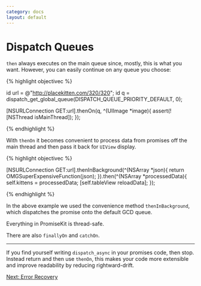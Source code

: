 ```yaml
---
category: docs
layout: default
---
```


<h1>Dispatch Queues</h1>

`then` always executes on the main queue since, mostly, this is what you want. However, you can easily continue on any queue you choose:

{% highlight objectivec %}

id url = @"http://placekitten.com/320/320";
id q = dispatch_get_global_queue(DISPATCH_QUEUE_PRIORITY_DEFAULT, 0);

[NSURLConnection GET:url].thenOn(q, ^(UIImage *image){
    assert(![NSThread isMainThread]);
});

{% endhighlight %}

With `thenOn` it becomes convenient to process data from promises off the main thread and then pass it back for `UIView` display.

{% highlight objectivec %}

[NSURLConnection GET:url].thenInBackground(^(NSArray *json){
    return OMGSuperExpensiveFunction(json);
}).then(^(NSArray *processedData){
    self.kittens = processedData;
    [self.tableView reloadData];
});

{% endhighlight %}

In the above example we used the convenience method `thenInBackground`, which dispatches the promise onto the default GCD queue.

<aside>Everything in PromiseKit is thread-safe.</aside>

There are also `finallyOn` and `catchOn`.

<hr>

If you find yourself writing `dispatch_async` in your promises code, then stop. Instead return and then use `thenOn`, this makes your code more extensible and improve readability by reducing rightward-drift.

<div><a class="pagination" href="/recovering-from-errors">Next: Error Recovery</a></div>
